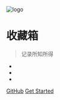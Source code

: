 <!-- _coverpage.md -->

![logo](/img/1.jpeg)

# 收藏箱 <small></small>

>记录所知所得

-  
- 
- 

[GitHub](https://github.com/docsifyjs/docsify/)
[Get Started](/README.md)
